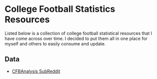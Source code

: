 # College Football Statistics Resources
Listed below is a collection of college football statistical resources that I have come across over time. I decided to put them all in one place for myself and others to easily consume and update.

## Data

* [CFBAnalysis SubReddit](https://www.reddit.com/r/CFBAnalysis/)
